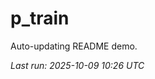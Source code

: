 # p_train

Auto-updating README demo.

<!--START_SECTION:status-->
_Last run: 2025-10-09 10:26 UTC_
<!--END_SECTION:status-->
































































































































































































































































































































































































































































































































































































































































































































































































































































































































































































































































































